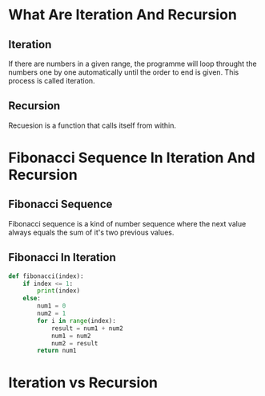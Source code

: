 # What Are Iteration And Recursion

## Iteration

If there are numbers in a given range, the programme will loop throught the numbers one by one automatically until the order to end is given. This process is called iteration.

## Recursion

Recuesion is a function that calls itself from within.

# Fibonacci Sequence In Iteration And Recursion

## Fibonacci Sequence

Fibonacci sequence is a kind of number sequence where the next value always equals the sum of it's two previous values.

## Fibonacci In Iteration

```py
def fibonacci(index):
    if index <= 1:
        print(index)
    else:
        num1 = 0
        num2 = 1
        for i in range(index):
            result = num1 + num2
            num1 = num2
            num2 = result
        return num1
```

# Iteration vs Recursion
